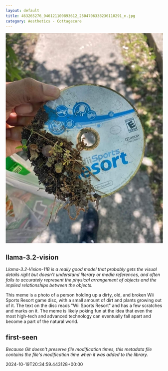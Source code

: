 ```yaml
---
layout: default
title: 463265276_946121100893612_2504706338236110291_n.jpg
category: Aesthetics - Cottagecore
---
```


<div markdown="0"><a href="463265276_946121100893612_2504706338236110291_n.jpg"><img class="photo" src="463265276_946121100893612_2504706338236110291_n.jpg" /></a>

<h2>llama-3.2-vision</h2>
<p><i>Llama-3.2-Vision-11B is a really good model that probably gets the visual details right but doesn't understand literary or media references, and often fails to accurately represent the physical arrangement of objects and the implied relationships between the objects.</i></p>
<p>This meme is a photo of a person holding up a dirty, old, and broken Wii Sports Resort game disc, with a small amount of dirt and plants growing out of it. The text on the disc reads &quot;Wii Sports Resort&quot; and has a few scratches and marks on it. The meme is likely poking fun at the idea that even the most high-tech and advanced technology can eventually fall apart and become a part of the natural world.</p>

<h2>first-seen</h2>
<p><i>Because Git doesn't preserve file modification times, this metadata file contains the file's modification time when it was added to the library.</i></p>
<p>2024-10-19T20:34:59.443128+00:00</p>

</div>

